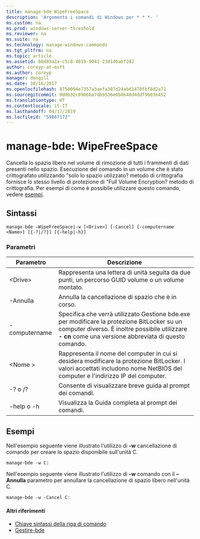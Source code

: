 ```yaml
---
title: manage-bde WipeFreeSpace
description: 'Argomento i comandi di Windows per * * *- '
ms.custom: na
ms.prod: windows-server-threshold
ms.reviewer: na
ms.suite: na
ms.technology: manage-windows-commands
ms.tgt_pltfrm: na
ms.topic: article
ms.assetid: b8d83a2a-c5c8-4019-9041-23d1d6abf282
author: coreyp-at-msft
ms.author: coreyp
manager: dongill
ms.date: 10/16/2017
ms.openlocfilehash: 8750094e7357a3aefa307d24abd1470fbf8d2a71
ms.sourcegitcommit: 0d0b32c8986ba7db9536e0b8648d4ddf9b03e452
ms.translationtype: HT
ms.contentlocale: it-IT
ms.lasthandoff: 04/17/2019
ms.locfileid: "59867172"
---
```

# <a name="manage-bde-wipefreespace"></a>manage-bde: WipeFreeSpace



Cancella lo spazio libero nel volume di rimozione di tutti i frammenti di dati presenti nello spazio. Esecuzione del comando in un volume che è stato crittografato utilizzando "solo lo spazio utilizzato? metodo di crittografia fornisce lo stesso livello di protezione di "Full Volume Encryption? metodo di crittografia. Per esempi di come è possibile utilizzare questo comando, vedere [esempi](#BKMK_Examples).

## <a name="syntax"></a>Sintassi

```
manage-bde –WipeFreeSpace|-w [<Drive>] [-Cancel] [-computername <Name>] [{-?|/?}] [{-help|-h}]
```

### <a name="parameters"></a>Parametri

|Parametro|Descrizione|
|---------|-----------|
|\<Drive>|Rappresenta una lettera di unità seguita da due punti, un percorso GUID volume o un volume montato.|
|-Annulla|Annulla la cancellazione di spazio che è in corso.|
|-computername|Specifica che verrà utilizzato Gestione bde.exe per modificare la protezione BitLocker su un computer diverso. È inoltre possibile utilizzare **- cn** come una versione abbreviata di questo comando.|
|\<Nome >|Rappresenta il nome del computer in cui si desidera modificare la protezione BitLocker. I valori accettati includono nome NetBIOS del computer e l'indirizzo IP del computer.|
|-? o /?|Consente di visualizzare breve guida al prompt dei comandi.|
|-help o -h|Visualizza la Guida completa al prompt dei comandi.|

## <a name="BKMK_Examples"></a>Esempi

Nell'esempio seguente viene illustrato l'utilizzo di **-w** cancellazione di comando per creare lo spazio disponibile sull'unità C.
```
manage-bde -w C:
```
Nell'esempio seguente viene illustrato l'utilizzo di **-w** comando con il **– Annulla** parametro per annullare la cancellazione di spazio libero nell'unità C.
```
manage-bde -w -Cancel C:
```

#### <a name="additional-references"></a>Altri riferimenti

-   [Chiave sintassi della riga di comando](command-line-syntax-key.md)
-   [Gestire-bde](manage-bde.md)